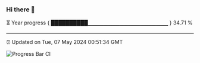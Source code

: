 ### Hi there 👋

⏳ Year progress { ██████████▁▁▁▁▁▁▁▁▁▁▁▁▁▁▁▁▁▁▁▁ } 34.71 %

---

⏰ Updated on Tue, 07 May 2024 00:51:34 GMT

![Progress Bar CI](https://github.com/liununu/liununu/workflows/Progress%20Bar%20CI/badge.svg)

